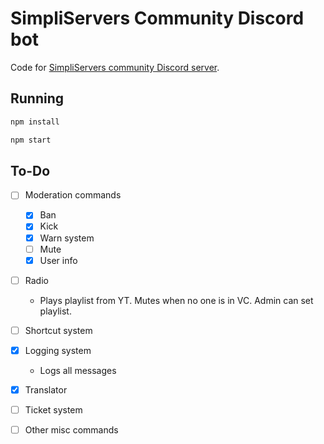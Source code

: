 # SimpliServers Community Discord bot

Code for [SimpliServers community Discord server](https://simpliservers.com/out/discord).

## Running

```bash
npm install
```

```bash
npm start
```

## To-Do

- [ ] Moderation commands

  - [x] Ban
  - [x] Kick
  - [x] Warn system
  - [ ] Mute
  - [x] User info

- [ ] Radio

  - Plays playlist from YT. Mutes when no one is in VC.
    Admin can set playlist.

- [ ] Shortcut system

- [x] Logging system

  - Logs all messages

- [x] Translator

- [ ] Ticket system

- [ ] Other misc commands
